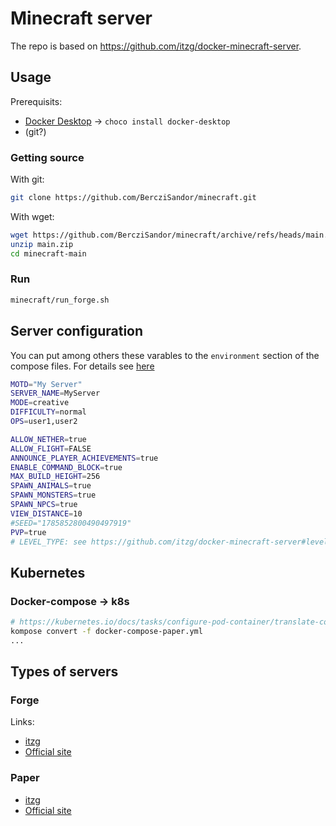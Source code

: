 # Minecraft server
The repo is based on https://github.com/itzg/docker-minecraft-server.

## Usage
Prerequisits:
 - [Docker Desktop](https://www.docker.com/products/docker-desktop) -> `choco install docker-desktop`
 - (git?)


### Getting source
With git:
```bash
git clone https://github.com/BercziSandor/minecraft.git
```

With wget:
```bash
wget https://github.com/BercziSandor/minecraft/archive/refs/heads/main.zip
unzip main.zip
cd minecraft-main
```

### Run

```bash
minecraft/run_forge.sh
```


## Server configuration
You can put among others these varables to the `environment` section of the compose files.
For details see [here](https://github.com/itzg/docker-minecraft-server#server-configuration)

```bash
MOTD="My Server"
SERVER_NAME=MyServer
MODE=creative
DIFFICULTY=normal
OPS=user1,user2

ALLOW_NETHER=true
ALLOW_FLIGHT=FALSE
ANNOUNCE_PLAYER_ACHIEVEMENTS=true
ENABLE_COMMAND_BLOCK=true
MAX_BUILD_HEIGHT=256
SPAWN_ANIMALS=true
SPAWN_MONSTERS=true
SPAWN_NPCS=true
VIEW_DISTANCE=10
#SEED="1785852800490497919"
PVP=true
# LEVEL_TYPE: see https://github.com/itzg/docker-minecraft-server#level-type-and-generator-settings
```

## Kubernetes
### Docker-compose -> k8s

```bash
# https://kubernetes.io/docs/tasks/configure-pod-container/translate-compose-kubernetes/
kompose convert -f docker-compose-paper.yml
...
```

## Types of servers
### Forge
Links:
 - [itzg](https://github.com/itzg/docker-minecraft-server#running-a-forge-server)
 - [Official site](https://forums.minecraftforge.net/)

### Paper
 - [itzg](https://github.com/itzg/docker-minecraft-server#running-a-paper-server)
 - [Official site](https://papermc.io/)



#